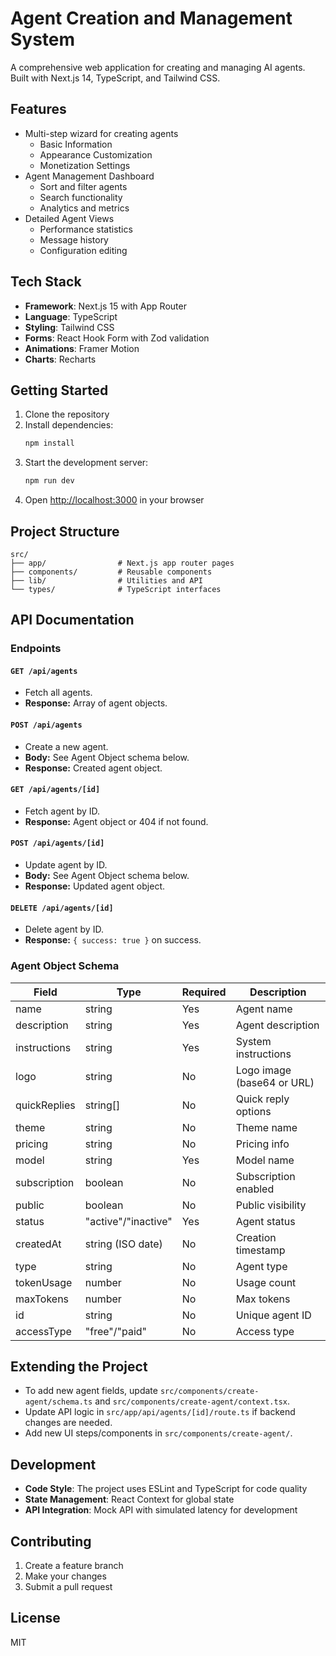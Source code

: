 # Agent Creation and Management System

A comprehensive web application for creating and managing AI agents. Built with Next.js 14, TypeScript, and Tailwind CSS.

## Features

- Multi-step wizard for creating agents
  - Basic Information
  - Appearance Customization
  - Monetization Settings
- Agent Management Dashboard
  - Sort and filter agents
  - Search functionality
  - Analytics and metrics
- Detailed Agent Views
  - Performance statistics
  - Message history
  - Configuration editing

## Tech Stack

- **Framework**: Next.js 15 with App Router
- **Language**: TypeScript
- **Styling**: Tailwind CSS
- **Forms**: React Hook Form with Zod validation
- **Animations**: Framer Motion
- **Charts**: Recharts

## Getting Started

1. Clone the repository
2. Install dependencies:
   ```bash
   npm install
   ```
3. Start the development server:
   ```bash
   npm run dev
   ```
4. Open [http://localhost:3000](http://localhost:3000) in your browser

## Project Structure

```
src/
├── app/                # Next.js app router pages
├── components/         # Reusable components
├── lib/                # Utilities and API
└── types/              # TypeScript interfaces
```

## API Documentation

### Endpoints

#### `GET /api/agents`
- Fetch all agents.
- **Response:** Array of agent objects.

#### `POST /api/agents`
- Create a new agent.
- **Body:** See Agent Object schema below.
- **Response:** Created agent object.

#### `GET /api/agents/[id]`
- Fetch agent by ID.
- **Response:** Agent object or 404 if not found.

#### `POST /api/agents/[id]`
- Update agent by ID.
- **Body:** See Agent Object schema below.
- **Response:** Updated agent object.

#### `DELETE /api/agents/[id]`
- Delete agent by ID.
- **Response:** `{ success: true }` on success.

### Agent Object Schema
| Field         | Type                | Required | Description                  |
|---------------|---------------------|----------|------------------------------|
| name          | string              | Yes      | Agent name                   |
| description   | string              | Yes      | Agent description            |
| instructions  | string              | Yes      | System instructions          |
| logo          | string              | No       | Logo image (base64 or URL)   |
| quickReplies  | string[]            | No       | Quick reply options          |
| theme         | string              | No       | Theme name                   |
| pricing       | string              | No       | Pricing info                 |
| model         | string              | Yes      | Model name                   |
| subscription  | boolean             | No       | Subscription enabled         |
| public        | boolean             | No       | Public visibility            |
| status        | "active"/"inactive" | Yes      | Agent status                 |
| createdAt     | string (ISO date)   | No       | Creation timestamp           |
| type          | string              | No       | Agent type                   |
| tokenUsage    | number              | No       | Usage count                  |
| maxTokens     | number              | No       | Max tokens                   |
| id            | string              | No       | Unique agent ID              |
| accessType    | "free"/"paid"        | No       | Access type                  |

## Extending the Project
- To add new agent fields, update `src/components/create-agent/schema.ts` and `src/components/create-agent/context.tsx`.
- Update API logic in `src/app/api/agents/[id]/route.ts` if backend changes are needed.
- Add new UI steps/components in `src/components/create-agent/`.

## Development

- **Code Style**: The project uses ESLint and TypeScript for code quality
- **State Management**: React Context for global state
- **API Integration**: Mock API with simulated latency for development

## Contributing

1. Create a feature branch
2. Make your changes
3. Submit a pull request

## License

MIT
